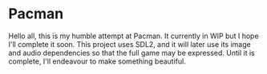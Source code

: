 <h1>Pacman</h1>
<p>Hello all, this is my humble attempt at Pacman. It currently in WIP but I hope I'll complete it soon.
This project uses SDL2, and it will later use its image and audio dependencies so that the full game may
be expressed. Until it is complete, I'll endeavour to make something beautiful.</p>
